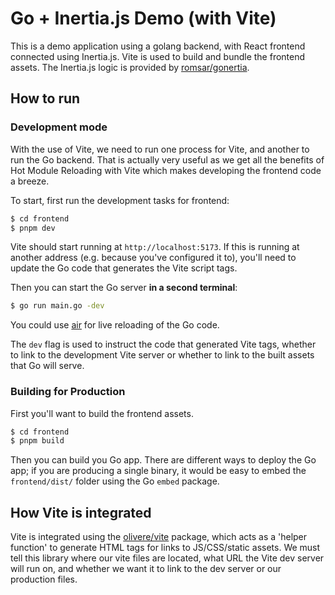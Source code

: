 # Go + Inertia.js Demo (with Vite)

This is a demo application using a golang backend, with React frontend connected using Inertia.js. Vite is used to build and bundle the frontend assets. The Inertia.js logic is provided by [romsar/gonertia](https://github.com/romsar/gonertia).
## How to run

### Development mode

With the use of Vite, we need to run one process for Vite, and another to run the Go backend. That is actually very useful as we get all the benefits of Hot Module Reloading with Vite which makes developing the frontend code a breeze.

To start, first run the development tasks for frontend:
```bash
$ cd frontend
$ pnpm dev
```
Vite should start running at `http://localhost:5173`. If this is running at another address (e.g. because you've configured it to), you'll need to update the Go code that generates the Vite script tags.

Then you can start the Go server **in a second terminal**:
```bash
$ go run main.go -dev
```
You could use [air](https://github.com/air-verse/air) for live reloading of the Go code. 

The `dev` flag is used to instruct the code that generated Vite tags, whether to link to the development Vite server or whether to link to the built assets that Go will serve.

### Building for Production 

First you'll want to build the frontend assets.
```bash
$ cd frontend
$ pnpm build
```

Then you can build you Go app. There are different ways to deploy the Go app; if you are producing a single binary, it would be easy to embed the `frontend/dist/` folder using the Go `embed` package.


## How Vite is integrated

Vite is integrated using the [olivere/vite](https://github.com/olivere/vite) package, which acts as a 'helper function' to generate HTML tags for links to JS/CSS/static assets. We must tell this library where our vite files are located, what URL the Vite dev server will run on, and whether we want it to link to the dev server or our production files.